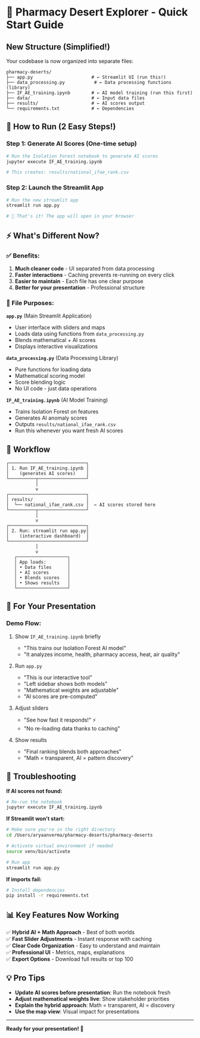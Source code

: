 # 🏥 Pharmacy Desert Explorer - Quick Start Guide

## New Structure (Simplified!)

Your codebase is now organized into separate files:

```
pharmacy-deserts/
├── app.py                      # ← Streamlit UI (run this!)
├── data_processing.py           # ← Data processing functions (library)
├── IF_AE_training.ipynb        # ← AI model training (run this first)
├── data/                       # ← Input data files
├── results/                    # ← AI scores output
└── requirements.txt            # ← Dependencies
```

## 🚀 How to Run (2 Easy Steps!)

### Step 1: Generate AI Scores (One-time setup)
```bash
# Run the Isolation Forest notebook to generate AI scores
jupyter execute IF_AE_training.ipynb

# This creates: results/national_ifae_rank.csv
```

### Step 2: Launch the Streamlit App
```bash
# Run the new streamlit app
streamlit run app.py

# 🎉 That's it! The app will open in your browser
```

## ⚡ What's Different Now?

### ✅ Benefits:
1. **Much cleaner code** - UI separated from data processing
2. **Faster interactions** - Caching prevents re-running on every click
3. **Easier to maintain** - Each file has one clear purpose
4. **Better for your presentation** - Professional structure

### 📁 File Purposes:

**`app.py`** (Main Streamlit Application)
- User interface with sliders and maps
- Loads data using functions from `data_processing.py`
- Blends mathematical + AI scores
- Displays interactive visualizations

**`data_processing.py`** (Data Processing Library)
- Pure functions for loading data
- Mathematical scoring model
- Score blending logic
- No UI code - just data operations

**`IF_AE_training.ipynb`** (AI Model Training)
- Trains Isolation Forest on features
- Generates AI anomaly scores
- Outputs `results/national_ifae_rank.csv`
- Run this whenever you want fresh AI scores

## 🔄 Workflow

```
┌─────────────────────────────┐
│ 1. Run IF_AE_training.ipynb │
│    (generates AI scores)    │
└──────────┬──────────────────┘
           │
           v
┌─────────────────────────────┐
│ results/                    │
│  └── national_ifae_rank.csv │  ← AI scores stored here
└──────────┬──────────────────┘
           │
           v
┌─────────────────────────────┐
│ 2. Run: streamlit run app.py│
│    (interactive dashboard)  │
└─────────────────────────────┘
           │
           v
   ┌───────────────────┐
   │ App loads:        │
   │ • Data files      │
   │ • AI scores       │
   │ • Blends scores   │
   │ • Shows results   │
   └───────────────────┘
```

## 🎯 For Your Presentation

### Demo Flow:
1. Show `IF_AE_training.ipynb` briefly
   - "This trains our Isolation Forest AI model"
   - "It analyzes income, health, pharmacy access, heat, air quality"
   
2. Run `app.py`
   - "This is our interactive tool"
   - "Left sidebar shows both models"
   - "Mathematical weights are adjustable"
   - "AI scores are pre-computed"

3. Adjust sliders
   - "See how fast it responds!" ⚡
   - "No re-loading data thanks to caching"
   
4. Show results
   - "Final ranking blends both approaches"
   - "Math = transparent, AI = pattern discovery"

## 🔧 Troubleshooting

**If AI scores not found:**
```bash
# Re-run the notebook
jupyter execute IF_AE_training.ipynb
```

**If Streamlit won't start:**
```bash
# Make sure you're in the right directory
cd /Users/aryaanverma/pharmacy-deserts/pharmacy-deserts

# Activate virtual environment if needed
source venv/bin/activate

# Run app
streamlit run app.py
```

**If imports fail:**
```bash
# Install dependencies
pip install -r requirements.txt
```

## 📊 Key Features Now Working

✅ **Hybrid AI + Math Approach** - Best of both worlds  
✅ **Fast Slider Adjustments** - Instant response with caching  
✅ **Clear Code Organization** - Easy to understand and maintain  
✅ **Professional UI** - Metrics, maps, explanations  
✅ **Export Options** - Download full results or top 100  

## 💡 Pro Tips

- **Update AI scores before presentation**: Run the notebook fresh
- **Adjust mathematical weights live**: Show stakeholder priorities
- **Explain the hybrid approach**: Math = transparent, AI = discovery
- **Use the map view**: Visual impact for presentations

---

**Ready for your presentation! 🎉**

